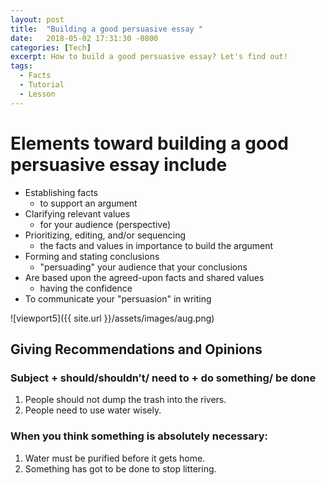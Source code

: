 ```yaml
---
layout: post
title:  "Building a good persuasive essay "
date:   2018-05-02 17:31:30 -0800
categories: [Tech]
excerpt: How to build a good persuasive essay? Let's find out!
tags:
  - Facts
  - Tutorial
  - Lesson
---
```

# Elements toward building a good persuasive essay include
- Establishing facts
  - to support an argument
- Clarifying relevant values
  - for your audience (perspective)
- Prioritizing, editing, and/or sequencing
  - the facts and values in importance to build the argument
- Forming and stating conclusions
  - "persuading" your audience that your conclusions
- Are based upon the agreed-upon facts and shared values
  - having the confidence
- To communicate your "persuasion" in writing

![viewport5]({{ site.url }}/assets/images/aug.png)

## Giving Recommendations and Opinions
### Subject + should/shouldn’t/ need to + do something/ be done

1.	People should not dump the trash into the rivers.
2.	People need to use water wisely.

### When you think something is absolutely necessary:
1.	Water must be purified before it gets home. 
2.	Something has got to be done to stop littering.
